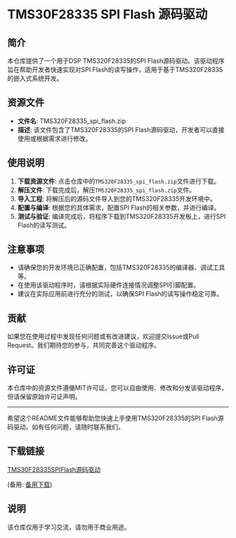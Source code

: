 # TMS30F28335 SPI Flash 源码驱动

## 简介

本仓库提供了一个用于DSP TMS320F28335的SPI Flash源码驱动。该驱动程序旨在帮助开发者快速实现对SPI Flash的读写操作，适用于基于TMS320F28335的嵌入式系统开发。

## 资源文件

- **文件名**: TMS320F28335_spi_flash.zip
- **描述**: 该文件包含了TMS320F28335的SPI Flash源码驱动，开发者可以直接使用或根据需求进行修改。

## 使用说明

1. **下载资源文件**: 点击仓库中的`TMS320F28335_spi_flash.zip`文件进行下载。
2. **解压文件**: 下载完成后，解压`TMS320F28335_spi_flash.zip`文件。
3. **导入工程**: 将解压后的源码文件导入到您的TMS320F28335开发环境中。
4. **配置与编译**: 根据您的具体需求，配置SPI Flash的相关参数，并进行编译。
5. **测试与验证**: 编译完成后，将程序下载到TMS320F28335开发板上，进行SPI Flash的读写测试。

## 注意事项

- 请确保您的开发环境已正确配置，包括TMS320F28335的编译器、调试工具等。
- 在使用该驱动程序时，请根据实际硬件连接情况调整SPI引脚配置。
- 建议在实际应用前进行充分的测试，以确保SPI Flash的读写操作稳定可靠。

## 贡献

如果您在使用过程中发现任何问题或有改进建议，欢迎提交Issue或Pull Request。我们期待您的参与，共同完善这个驱动程序。

## 许可证

本仓库中的资源文件遵循MIT许可证。您可以自由使用、修改和分发该驱动程序，但请保留原始许可证声明。

---

希望这个README文件能够帮助您快速上手使用TMS320F28335的SPI Flash源码驱动。如有任何问题，请随时联系我们。

## 下载链接
[TMS30F28335SPIFlash源码驱动](https://pan.quark.cn/s/d5e86bd122ca) 

(备用: [备用下载](https://pan.baidu.com/s/1IpViUNXMHtS459_AEEU53g?pwd=1234))

## 说明

该仓库仅用于学习交流，请勿用于商业用途。

